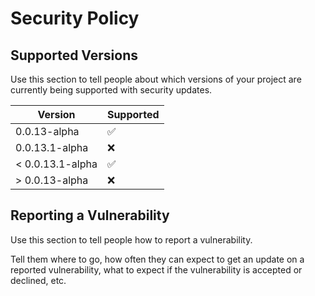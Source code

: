 # Security Policy

## Supported Versions

Use this section to tell people about which versions of your project are
currently being supported with security updates.

| Version | Supported          |
| ------- | ------------------ |
| 0.0.13-alpha | :white_check_mark: |
| 0.0.13.1-alpha | :x:                |
| < 0.0.13.1-alpha | :white_check_mark: |
| > 0.0.13-alpha | :x:                |

## Reporting a Vulnerability

Use this section to tell people how to report a vulnerability.

Tell them where to go, how often they can expect to get an update on a
reported vulnerability, what to expect if the vulnerability is accepted or
declined, etc.
